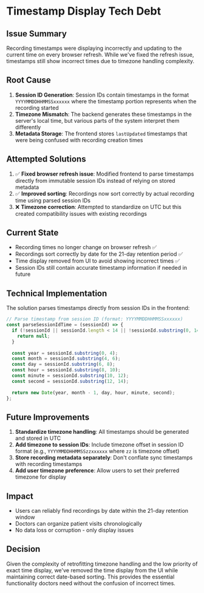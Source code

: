 # Timestamp Display Tech Debt

## Issue Summary
Recording timestamps were displaying incorrectly and updating to the current time on every browser refresh. While we've fixed the refresh issue, timestamps still show incorrect times due to timezone handling complexity.

## Root Cause
1. **Session ID Generation**: Session IDs contain timestamps in the format `YYYYMMDDHHMMSSxxxxxx` where the timestamp portion represents when the recording started
2. **Timezone Mismatch**: The backend generates these timestamps in the server's local time, but various parts of the system interpret them differently
3. **Metadata Storage**: The frontend stores `lastUpdated` timestamps that were being confused with recording creation times

## Attempted Solutions
1. ✅ **Fixed browser refresh issue**: Modified frontend to parse timestamps directly from immutable session IDs instead of relying on stored metadata
2. ✅ **Improved sorting**: Recordings now sort correctly by actual recording time using parsed session IDs
3. ❌ **Timezone correction**: Attempted to standardize on UTC but this created compatibility issues with existing recordings

## Current State
- Recording times no longer change on browser refresh ✅
- Recordings sort correctly by date for the 21-day retention period ✅
- Time display removed from UI to avoid showing incorrect times ✅
- Session IDs still contain accurate timestamp information if needed in future

## Technical Implementation
The solution parses timestamps directly from session IDs in the frontend:

```javascript
// Parse timestamp from session ID (format: YYYYMMDDHHMMSSxxxxxx)
const parseSessionIdTime = (sessionId) => {
  if (!sessionId || sessionId.length < 14 || !sessionId.substring(0, 14).match(/^\d{14}$/)) {
    return null;
  }
  
  const year = sessionId.substring(0, 4);
  const month = sessionId.substring(4, 6);
  const day = sessionId.substring(6, 8);
  const hour = sessionId.substring(8, 10);
  const minute = sessionId.substring(10, 12);
  const second = sessionId.substring(12, 14);
  
  return new Date(year, month - 1, day, hour, minute, second);
};
```

## Future Improvements
1. **Standardize timezone handling**: All timestamps should be generated and stored in UTC
2. **Add timezone to session IDs**: Include timezone offset in session ID format (e.g., `YYYYMMDDHHMMSSzzxxxxxx` where `zz` is timezone offset)
3. **Store recording metadata separately**: Don't conflate sync timestamps with recording timestamps
4. **Add user timezone preference**: Allow users to set their preferred timezone for display

## Impact
- Users can reliably find recordings by date within the 21-day retention window
- Doctors can organize patient visits chronologically
- No data loss or corruption - only display issues

## Decision
Given the complexity of retrofitting timezone handling and the low priority of exact time display, we've removed the time display from the UI while maintaining correct date-based sorting. This provides the essential functionality doctors need without the confusion of incorrect times.